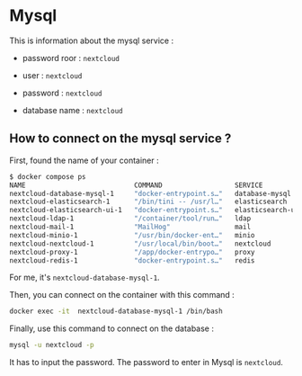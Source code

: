 # Mysql

This is information about the mysql service :

- password roor : `nextcloud`

- user : `nextcloud`
- password : `nextcloud`

- database name : `nextcloud`

## How to connect on the mysql service ?

First, found the name of your container :

```bash
$ docker compose ps
NAME                           COMMAND                  SERVICE             STATUS              PORTS
nextcloud-database-mysql-1     "docker-entrypoint.s…"   database-mysql      running             0.0.0.0:8212->3306/tcp, :::8212->3306/tcp
nextcloud-elasticsearch-1      "/bin/tini -- /usr/l…"   elasticsearch       running             9200/tcp, 9300/tcp
nextcloud-elasticsearch-ui-1   "docker-entrypoint.s…"   elasticsearch-ui    running             0.0.0.0:1358->1358/tcp, :::1358->1358/tcp
nextcloud-ldap-1               "/container/tool/run…"   ldap                running             636/tcp, 0.0.0.0:3389->389/tcp, :::3389->389/tcp
nextcloud-mail-1               "MailHog"                mail                running             1025/tcp, 8025/tcp
nextcloud-minio-1              "/usr/bin/docker-ent…"   minio               running             9000/tcp
nextcloud-nextcloud-1          "/usr/local/bin/boot…"   nextcloud           running             0.0.0.0:8210->80/tcp, :::8210->80/tcp
nextcloud-proxy-1              "/app/docker-entrypo…"   proxy               running             0.0.0.0:80->80/tcp, :::80->80/tcp, 0.0.0.0:443->443/tcp, :::443->443/tcp
nextcloud-redis-1              "docker-entrypoint.s…"   redis               running             6379/tcp
```

For me, it's `nextcloud-database-mysql-1`.

Then, you can connect on the container with this command :

```bash
docker exec -it  nextcloud-database-mysql-1 /bin/bash
```

Finally, use this command to connect on the database :

```bash
mysql -u nextcloud -p
```

It has to input the password. The password to enter in Mysql is `nextcloud`.